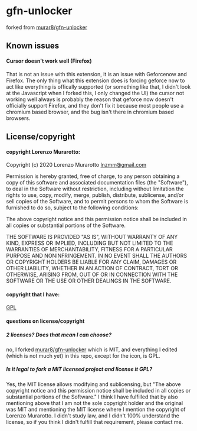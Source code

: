 # gfn-unlocker
forked from [murar8/gfn-unlocker](https://github.com/murar8/gfn-unlocker)
## Known issues
#### Cursor doesn't work well (Firefox)
That is not an issue with this extension, it is an issue with Geforcenow and Firefox. The only thing what this extension does is forcing geforce now to act like everything is offically supported (or something like that, I didn't look at the Javascript when I forked this, I only changed the UI) the cursor not working well always is probably the reason that geforce now doesn't officially support Firefox, and they don't fix it because most people use a chromium based browser, and the bug isn't there in chromium based browsers.

## License/copyright
#### copyright Lorenzo Murarotto: 
Copyright (c) 2020 Lorenzo Murarotto lnzmrr@gmail.com

Permission is hereby granted, free of charge, to any person obtaining a copy of this software and associated documentation files (the "Software"), to deal in the Software without restriction, including without limitation the rights to use, copy, modify, merge, publish, distribute, sublicense, and/or sell copies of the Software, and to permit persons to whom the Software is furnished to do so, subject to the following conditions:

The above copyright notice and this permission notice shall be included in all copies or substantial portions of the Software.

THE SOFTWARE IS PROVIDED "AS IS", WITHOUT WARRANTY OF ANY KIND, EXPRESS OR IMPLIED, INCLUDING BUT NOT LIMITED TO THE WARRANTIES OF MERCHANTABILITY, FITNESS FOR A PARTICULAR PURPOSE AND NONINFRINGEMENT. IN NO EVENT SHALL THE AUTHORS OR COPYRIGHT HOLDERS BE LIABLE FOR ANY CLAIM, DAMAGES OR OTHER LIABILITY, WHETHER IN AN ACTION OF CONTRACT, TORT OR OTHERWISE, ARISING FROM, OUT OF OR IN CONNECTION WITH THE SOFTWARE OR THE USE OR OTHER DEALINGS IN THE SOFTWARE.

#### copyright that I have: 
[GPL](https://opensource.org/licenses/gpl-license)

#### questions on license/copyright
##### 2 licenses? Does that mean I can choose?
no, I forked [murar8/gfn-unlocker](https://github.com/murar8/gfn-unlocker) which is MIT, and everything I edited (which is not much yet) in this repo, except for the icon, is GPL. 
##### Is it legal to fork a MIT licensed project and license it GPL?
Yes, the MIT license allows modifying and sublicensing, but "The above copyright notice and this permission notice shall be included in all copies or substantial portions of the Software." I think I have fulfilled that by also mentioning above that I am not the sole copyright holder and the original was MIT and mentioning the MIT license where I mention the copyright of Lorenzo Murarotto. I didn't study law, and I didn't 100% understand the license, so if you think I didn't fulfill that requirement, please contact me.
